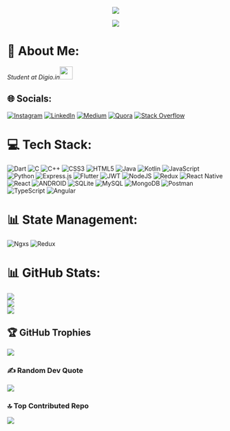 <p align="center">
  <a href="https://github.com/vi5hnuu/readme-typing-svg">
    <img src="https://readme-typing-svg.demolab.com/?lines=Full-stack%20web%20Developer;Always%20learning%20new%20things&font=Fira%20Code&center=true&width=440&height=45&color=f75c7e&vCenter=true&pause=1000&size=22" /></a>
</p>


<div align="center">
  <img src="https://profile-counter.glitch.me/vi5hnuu/count.svg?"  />
</div>

# 💫 About Me:
<p><em>Student at Digio.in<img src="https://media.giphy.com/media/fYSnHlufseco8Fh93Z/giphy.gif" width="30">
</em></p>

## 🌐 Socials:
[![Instagram](https://img.shields.io/badge/Instagram-%23E4405F.svg?logo=Instagram&logoColor=white)](https://instagram.com/kvi5hnu) [![LinkedIn](https://img.shields.io/badge/LinkedIn-%230077B5.svg?logo=linkedin&logoColor=white)](https://linkedin.com/in/vi5hnukumar) [![Medium](https://img.shields.io/badge/Medium-12100E?logo=medium&logoColor=white)](https://medium.com/@vi5hnu) [![Quora](https://img.shields.io/badge/Quora-%23B92B27.svg?logo=Quora&logoColor=white)](https://quora.com/profile/Vishnu-Kumar-3460) [![Stack Overflow](https://img.shields.io/badge/-Stackoverflow-FE7A16?logo=stack-overflow&logoColor=white)](https://stackoverflow.com/users/16339862) 

# 💻 Tech Stack:
![Dart](https://img.shields.io/badge/dart-%230175C2.svg?style=flat&logo=dart&logoColor=white) ![C](https://img.shields.io/badge/c-%2300599C.svg?style=flat&logo=c&logoColor=white) ![C++](https://img.shields.io/badge/c++-%2300599C.svg?style=flat&logo=c%2B%2B&logoColor=white) ![CSS3](https://img.shields.io/badge/css3-%231572B6.svg?style=flat&logo=css3&logoColor=white) ![HTML5](https://img.shields.io/badge/html5-%23E34F26.svg?style=flat&logo=html5&logoColor=white) ![Java](https://img.shields.io/badge/java-%23ED8B00.svg?style=flat&logo=java&logoColor=white) ![Kotlin](https://img.shields.io/badge/kotlin-%230095D5.svg?style=flat&logo=kotlin&logoColor=white) ![JavaScript](https://img.shields.io/badge/javascript-%23323330.svg?style=flat&logo=javascript&logoColor=%23F7DF1E) ![Python](https://img.shields.io/badge/python-3670A0?style=flat&logo=python&logoColor=ffdd54) ![Express.js](https://img.shields.io/badge/express.js-%23404d59.svg?style=flat&logo=express&logoColor=%2361DAFB) ![Flutter](https://img.shields.io/badge/Flutter-%2302569B.svg?style=flat&logo=Flutter&logoColor=white) ![JWT](https://img.shields.io/badge/JWT-black?style=flat&logo=JSON%20web%20tokens) ![NodeJS](https://img.shields.io/badge/node.js-6DA55F?style=flat&logo=node.js&logoColor=white) ![Redux](https://img.shields.io/badge/redux-%23593d88.svg?style=flat&logo=redux&logoColor=white) ![React Native](https://img.shields.io/badge/react_native-%2320232a.svg?style=flat&logo=react&logoColor=%2361DAFB) ![React](https://img.shields.io/badge/react-%2320232a.svg?style=flat&logo=react&logoColor=%2361DAFB) ![ANDROID](https://img.shields.io/badge/android-%2320232a.svg?style=flat&logo=android&logoColor=%a4c639) ![SQLite](https://img.shields.io/badge/sqlite-%2307405e.svg?style=flat&logo=sqlite&logoColor=white) ![MySQL](https://img.shields.io/badge/mysql-%2300f.svg?style=flat&logo=mysql&logoColor=white) ![MongoDB](https://img.shields.io/badge/MongoDB-%234ea94b.svg?style=flat&logo=mongodb&logoColor=white) ![Postman](https://img.shields.io/badge/Postman-FF6C37?style=flat&logo=postman&logoColor=white) ![TypeScript](https://img.shields.io/badge/typescript-%230175C2.svg?style=flat&logo=typescript&logoColor=white) ![Angular](https://img.shields.io/badge/angular-%23DD0031.svg?style=flat&logo=angular&logoColor=white)

# 📊 State Management:
![Ngxs](https://img.shields.io/badge/ngxs-%23DD0031.svg?style=flat&logo=ngxs&logoColor=white) ![Redux](https://img.shields.io/badge/redux-%23DD0031.svg?style=flat&logo=redux&logoColor=white)

# 📊 GitHub Stats:
![](https://github-readme-stats.vercel.app/api?username=vi5hnuu&theme=dark&hide_border=false&include_all_commits=false&count_private=false)<br/>
![](https://github-readme-streak-stats.herokuapp.com/?user=vi5hnuu&theme=dark&hide_border=false)<br/>
![](https://github-readme-stats.vercel.app/api/top-langs/?username=vi5hnuu&theme=dark&hide_border=false&include_all_commits=false&count_private=false&layout=compact)

## 🏆 GitHub Trophies
![](https://github-profile-trophy.vercel.app/?username=vi5hnuu&theme=radical&no-frame=false&no-bg=false&margin-w=4)

### ✍️ Random Dev Quote
![](https://quotes-github-readme.vercel.app/api?type=horizontal&theme=radical)

### 🔝 Top Contributed Repo
![](https://github-contributor-stats.vercel.app/api?username=vi5hnuu&limit=5&theme=dark&combine_all_yearly_contributions=true)

